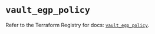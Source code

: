 # `vault_egp_policy`

Refer to the Terraform Registry for docs: [`vault_egp_policy`](https://registry.terraform.io/providers/hashicorp/vault/4.5.0/docs/resources/egp_policy).

